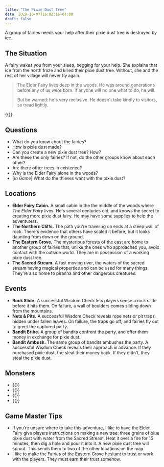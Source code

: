```yaml
---
title: "The Pixie Dust Tree"
date: 2020-10-07T16:02:16-04:00
draft: false
---
```


A group of fairies needs your help after their pixie dust tree is destroyed by ice.

<div data-toc="In This Adventure"></div>



## The Situation

A fairy wakes you from your sleep, begging for your help. She explains that ice from the north froze and killed their pixie dust tree. Without, she and the rest of her village will never fly again.

> The Elder Fairy lives deep in the woods. He was around generations before any of us were born. If anyone will no one what to do, he will.
>
> But be warned: he's very reclusive. He doesn't take kindly to visitors, so tread lightly.

{{<maps href="/downloads/map.pdf">}}



## Questions

- What do you know about the fairies?
- How is pixie dust made?
- Can you create a new pixie dust tree? How?
- Are these the only fairies? If not, do the other groups know about each other?
- Are there other trees in existence?
- Why is the Elder Fairy alone in the woods?
- [_In Game_] What do the thieves want with the pixie dust?



## Locations

- **Elder Fairy Cabin.** A small cabin in the the middle of the woods where _The Elder Fairy_ lives. He's several centuries old, and knows the secret to creating more pixie dust fairy. He may have some supplies to help the adventurers.
- **The Northern Cliffs.** The path you're traveling on ends at a steep wall of rock. There's evidence that others have scaled it before, but it looks daunting from down on the ground.
- **The Eastern Grove.** The mysterious forests of the east are home to another group of fairies that, unlike the ones who approached you, avoid contact with the outside world. They are in possession of a working pixie dust tree.
- **The Sacred Stream.** A fast moving river, the waters of the sacred stream having magical properties and can be used for many things. They're also home to piranha and other dangerous creatures.



## Events

- **Rock Slide.** A successful Wisdom Check lets players sense a rock slide before it hits them. On failure, a wall of boulders comes sliding down from the mountains.
- **Nets & Pits.** A successful Wisdom Check reveals rope nets or pit traps hidden under fallen leaves. On failure, the traps go off, and fairies fly out to greet the captured party.
- **Bandit Bribe.** A group of bandits confront the party, and offer them money in exchange for pixie dust.
- **Bandit Ambush.** The same group of bandits ambushes the party. A successful Wisdom Check reveals their approach in advance. If they purchased pixie dust, the steal their money back. If they didn't, they steal the pixie dust.



## Monsters

- {{<monster name="Fairy/Pixie">}}
- {{<monster-extend name="Fairy/Pixie" display="The Elder Fairy" hp="3">}}
- {{<monster name="Piranha">}}
- {{<monster name="Bandit">}}



## Game Master Tips

- If you're unsure where to take this adventure, I like to have the Elder Fairy give players instructions on making a new tree: three grains of blue pixie dust with water from the Sacred Stream. Heat it over a fire for 15 minutes, then dig a hole and pour it into it. A new pixie dust tree will sprout. This sends them to two of the other locations on the map.
- I like to make the Fairies of the Eastern Grove hesitant to trust or work with the players. They must earn their trust somehow.